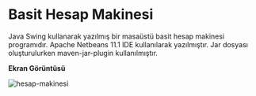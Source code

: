 # Basit Hesap Makinesi

Java Swing kullanarak yazılmış bir masaüstü basit hesap makinesi programıdır. Apache Netbeans 11.1 IDE kullanılarak yazılmıştır. Jar dosyası oluşturulurken maven-jar-plugin kullanılmıştır.

**Ekran Görüntüsü**

![hesap-makinesi](https://github.com/mertkolgu/java-swing-examples/blob/master/basit-hesap-makinesi/screenshots/hesapmakinesi.png)
